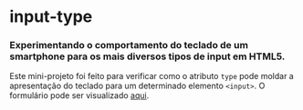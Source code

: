 # input-type
### Experimentando o comportamento do teclado de um smartphone para os mais diversos tipos de input em HTML5.

Este mini-projeto foi feito para verificar como o atributo `type` pode moldar a apresentação do teclado para um determinado elemento `<input>`. O formulário pode ser visualizado [aqui](https://jamalchk.github.io/input-type).
